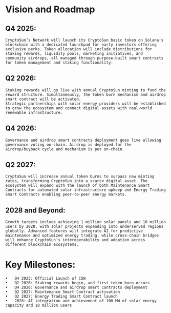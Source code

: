 # Vision and Roadmap

## Q4 2025: 

    CryptoSun’s Network will launch its CryptoSun basic token on Solana's blockchain with a dedicated launchpad for early investors offering exclusive perks. Token allocation will include distributions for staking rewards, liquidity pools, marketing initiatives, and         community airdrops, all managed through purpose-built smart contracts for token management and staking functionality.

## Q2 2026: 

    Staking rewards will go live with annual CryptoSun minting to fund the reward structure. Simultaneously, the token burn mechanism and airdrop smart contract will be activated.
    Strategic partnerships with solar energy providers will be established to grow the ecosystem and connect digital assets with real-world renewable infrastructure.

## Q4 2026: 

    Governance and airdrop smart contracts deployment goes live allowing governance voting on-chain. Airdrop is deployed for the airdrop/buyback cycle and mechanism is put on-chain.

## Q2 2027: 

    CryptoSun will increase annual token burns to surpass new minting rates, transforming CryptoSun into a scarce digital asset. The ecosystem will expand with the launch of both Maintenance Smart Contracts for automated solar infrastructure upkeep and Energy Trading Smart Contracts enabling peer-to-peer energy markets. 

## 2028 and Beyond: 

    Growth targets include achieving 1 million solar panels and 10 million users by 2028, with solar projects expanding into underserved regions globally. Advanced features will integrate AI for predictive maintenance and optimized energy trading, while cross-chain bridges will enhance CryptoSun's interoperability and adoption across different blockchain ecosystems.

# Key Milestones:
    •	Q4 2025: Official Launch of CSN
    •	Q2 2026: Staking rewards begin, and first token burn occurs
    •	Q4 2026: Governance and airdrop smart contracts deployment
    •	Q2 2027: Maintenance Smart Contract activation
    •	Q2 2027: Energy Trading Smart Contract launch
    •	2028: AI integration and achievement of 100 MW of solar energy capacity and 10 million users

